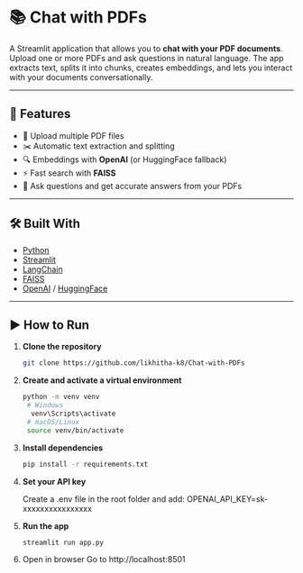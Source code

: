 # 📚 Chat with PDFs  

A Streamlit application that allows you to **chat with your PDF documents**.  
Upload one or more PDFs and ask questions in natural language. The app extracts text, splits it into chunks, creates embeddings, and lets you interact with your documents conversationally.  

---

## 🚀 Features  
- 📄 Upload multiple PDF files  
- ✂️ Automatic text extraction and splitting  
- 🔍 Embeddings with **OpenAI** (or HuggingFace fallback)  
- ⚡ Fast search with **FAISS**  
- 🤖 Ask questions and get accurate answers from your PDFs  

---

## 🛠️ Built With  
- [Python](https://www.python.org/)  
- [Streamlit](https://streamlit.io/)  
- [LangChain](https://www.langchain.com/)  
- [FAISS](https://faiss.ai/)  
- [OpenAI](https://platform.openai.com/) / [HuggingFace](https://huggingface.co/)  

---

## ▶️ How to Run  

1. **Clone the repository**  
   ```bash
   git clone https://github.com/likhitha-k8/Chat-with-PDFs
   
2. **Create and activate a virtual environment**
   ```bash
   python -m venv venv
    # Windows
     venv\Scripts\activate
    # macOS/Linux
    source venv/bin/activate
   
3. **Install dependencies**
   ```bash
   pip install -r requirements.txt
   ```
   
4. **Set your API key**

   Create a .env file in the root folder and add:
   OPENAI_API_KEY=sk-xxxxxxxxxxxxxxxx

6. **Run the app**
   ```bash
   streamlit run app.py
   ```
   
7. Open in browser
   Go to http://localhost:8501
